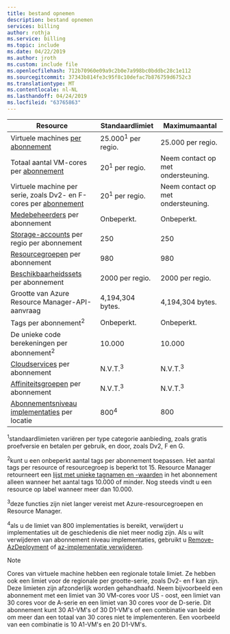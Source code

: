 ```yaml
---
title: bestand opnemen
description: bestand opnemen
services: billing
author: rothja
ms.service: billing
ms.topic: include
ms.date: 04/22/2019
ms.author: jroth
ms.custom: include file
ms.openlocfilehash: 712b70960e09a9c2b0e7a998bc0bddbc28c1e112
ms.sourcegitcommit: 37343b814fe3c95f8c10defac7b876759d6752c3
ms.translationtype: MT
ms.contentlocale: nl-NL
ms.lasthandoff: 04/24/2019
ms.locfileid: "63765863"
---
```

| Resource | Standaardlimiet | Maximumaantal |
| --- | --- | --- |
| Virtuele machines [per abonnement](../articles/billing-buy-sign-up-azure-subscription.md) |25.000<sup>1</sup> per regio. |25.000 per regio. |
| Totaal aantal VM-cores per [abonnement](../articles/billing-buy-sign-up-azure-subscription.md) |20<sup>1</sup> per regio. | Neem contact op met ondersteuning. |
| Virtuele machine per serie, zoals Dv2- en F-cores per [abonnement](../articles/billing-buy-sign-up-azure-subscription.md) |20<sup>1</sup> per regio. | Neem contact op met ondersteuning. |
| [Medebeheerders](../articles/billing-add-change-azure-subscription-administrator.md) per abonnement |Onbeperkt. |Onbeperkt. |
| [Storage-accounts](../articles/storage/common/storage-quickstart-create-account.md) per regio per abonnement |250 |250 |
| [Resourcegroepen](../articles/azure-resource-manager/resource-group-overview.md) per abonnement |980 |980 |
| [Beschikbaarheidssets](../articles/virtual-machines/windows/manage-availability.md#configure-multiple-virtual-machines-in-an-availability-set-for-redundancy) per abonnement |2000 per regio. |2000 per regio. |
| Grootte van Azure Resource Manager-API-aanvraag |4,194,304 bytes. |4,194,304 bytes. |
| Tags per abonnement<sup>2</sup> |Onbeperkt. |Onbeperkt. |
| De unieke code berekeningen per abonnement<sup>2</sup> | 10.000 | 10.000 |
| [Cloudservices](../articles/cloud-services/cloud-services-choose-me.md) per abonnement |N.V.T.<sup>3</sup> |N.V.T.<sup>3</sup> |
| [Affiniteitsgroepen](../articles/virtual-network/virtual-networks-migrate-to-regional-vnet.md) per abonnement |N.V.T.<sup>3</sup> |N.V.T.<sup>3</sup> |
| [Abonnementsniveau implementaties](../articles/azure-resource-manager/deploy-to-subscription.md) per locatie | 800<sup>4</sup> | 800 |

<sup>1</sup>standaardlimieten variëren per type categorie aanbieding, zoals gratis proefversie en betalen per gebruik, en door, zoals Dv2, F en G.

<sup>2</sup>kunt u een onbeperkt aantal tags per abonnement toepassen. Het aantal tags per resource of resourcegroep is beperkt tot 15. Resource Manager retourneert een [lijst met unieke tagnamen en -waarden](/rest/api/resources/tags) in het abonnement alleen wanneer het aantal tags 10.000 of minder. Nog steeds vindt u een resource op label wanneer meer dan 10.000.  

<sup>3</sup>deze functies zijn niet langer vereist met Azure-resourcegroepen en Resource Manager.

<sup>4</sup>als u de limiet van 800 implementaties is bereikt, verwijdert u implementaties uit de geschiedenis die niet meer nodig zijn. Als u wilt verwijderen van abonnement niveau implementaties, gebruikt u [Remove-AzDeployment](/powershell/module/az.resources/Remove-AzDeployment) of [az-implementatie verwijderen](/cli/azure/deployment?view=azure-cli-latest#az-deployment-delete).

> [!NOTE]
> Cores van virtuele machine hebben een regionale totale limiet. Ze hebben ook een limiet voor de regionale per grootte-serie, zoals Dv2- en f kan zijn. Deze limieten zijn afzonderlijk worden gehandhaafd. Neem bijvoorbeeld een abonnement met een limiet van 30 VM-cores voor US - oost, een limiet van 30 cores voor de A-serie en een limiet van 30 cores voor de D-serie. Dit abonnement kunt 30 A1-VM's of 30 D1-VM's of een combinatie van beide om meer dan een totaal van 30 cores niet te implementeren. Een voorbeeld van een combinatie is 10 A1-VM's en 20 D1-VM's.  
> <!-- -->
> 
> 

